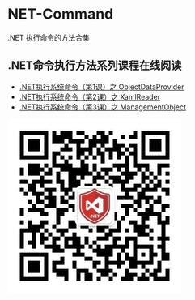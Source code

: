 # NET-Command
.NET 执行命令的方法合集

## .NET命令执行方法系列课程在线阅读
+ [.NET执行系统命令（第1课）之 ObjectDataProvider](https://forum.butian.net/share/1546)
+ [.NET执行系统命令（第2课）之 XamlReader](https://forum.butian.net/share/1588)
+ [.NET执行系统命令（第3课）之 ManagementObject](https://forum.butian.net/share/1621)

![](gzh.jpg)
